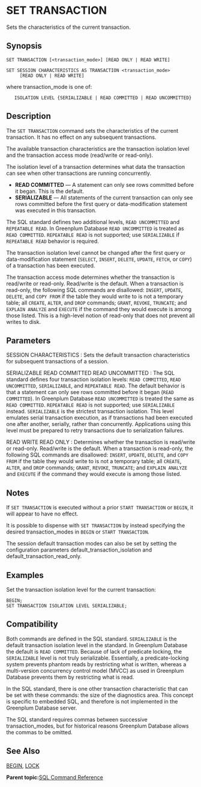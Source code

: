 # SET TRANSACTION 

Sets the characteristics of the current transaction.

## Synopsis 

``` {#sql_command_synopsis}
SET TRANSACTION [<transaction_mode>] [READ ONLY | READ WRITE]

SET SESSION CHARACTERISTICS AS TRANSACTION <transaction_mode> 
     [READ ONLY | READ WRITE]
```

where transaction\_mode is one of:

```
   ISOLATION LEVEL {SERIALIZABLE | READ COMMITTED | READ UNCOMMITTED}
```

## Description 

The `SET TRANSACTION` command sets the characteristics of the current transaction. It has no effect on any subsequent transactions.

The available transaction characteristics are the transaction isolation level and the transaction access mode \(read/write or read-only\).

The isolation level of a transaction determines what data the transaction can see when other transactions are running concurrently.

-   **READ COMMITTED** — A statement can only see rows committed before it began. This is the default.
-   **SERIALIZABLE** — All statements of the current transaction can only see rows committed before the first query or data-modification statement was executed in this transaction.

The SQL standard defines two additional levels, `READ UNCOMMITTED` and `REPEATABLE READ`. In Greenplum Database `READ UNCOMMITTED` is treated as `READ COMMITTED`. `REPEATABLE READ` is not supported; use `SERIALIZABLE` if `REPEATABLE READ` behavior is required.

The transaction isolation level cannot be changed after the first query or data-modification statement \(`SELECT`, `INSERT`, `DELETE`, `UPDATE`, `FETCH`, or `COPY`\) of a transaction has been executed.

The transaction access mode determines whether the transaction is read/write or read-only. Read/write is the default. When a transaction is read-only, the following SQL commands are disallowed: `INSERT`, `UPDATE`, `DELETE`, and `COPY FROM` if the table they would write to is not a temporary table; all `CREATE`, `ALTER`, and `DROP` commands; `GRANT`, `REVOKE`, `TRUNCATE`; and `EXPLAIN ANALYZE` and `EXECUTE` if the command they would execute is among those listed. This is a high-level notion of read-only that does not prevent all writes to disk.

## Parameters 

SESSION CHARACTERISTICS
:   Sets the default transaction characteristics for subsequent transactions of a session.

SERIALIZABLE
READ COMMITTED
READ UNCOMMITTED
:   The SQL standard defines four transaction isolation levels: `READ COMMITTED`, `READ UNCOMMITTED`, `SERIALIZABLE`, and `REPEATABLE READ`. The default behavior is that a statement can only see rows committed before it began \(`READ COMMITTED`\). In Greenplum Database `READ UNCOMMITTED` is treated the same as `READ COMMITTED`. `REPEATABLE READ` is not supported; use `SERIALIZABLE` instead. `SERIALIZABLE` is the strictest transaction isolation. This level emulates serial transaction execution, as if transactions had been executed one after another, serially, rather than concurrently. Applications using this level must be prepared to retry transactions due to serialization failures.

READ WRITE
READ ONLY
:   Determines whether the transaction is read/write or read-only. Read/write is the default. When a transaction is read-only, the following SQL commands are disallowed: `INSERT`, `UPDATE`, `DELETE`, and `COPY FROM` if the table they would write to is not a temporary table; all `CREATE`, `ALTER`, and `DROP` commands; `GRANT`, `REVOKE`, `TRUNCATE`; and `EXPLAIN ANALYZE` and `EXECUTE` if the command they would execute is among those listed.

## Notes 

If `SET TRANSACTION` is executed without a prior `START TRANSACTION` or `BEGIN`, it will appear to have no effect.

It is possible to dispense with `SET TRANSACTION` by instead specifying the desired transaction\_modes in `BEGIN` or `START TRANSACTION`.

The session default transaction modes can also be set by setting the configuration parameters default\_transaction\_isolation and default\_transaction\_read\_only.

## Examples 

Set the transaction isolation level for the current transaction:

```
BEGIN;
SET TRANSACTION ISOLATION LEVEL SERIALIZABLE;
```

## Compatibility 

Both commands are defined in the SQL standard. `SERIALIZABLE` is the default transaction isolation level in the standard. In Greenplum Database the default is `READ COMMITTED`. Because of lack of predicate locking, the `SERIALIZABLE` level is not truly serializable. Essentially, a predicate-locking system prevents phantom reads by restricting what is written, whereas a multi-version concurrency control model \(MVCC\) as used in Greenplum Database prevents them by restricting what is read.

In the SQL standard, there is one other transaction characteristic that can be set with these commands: the size of the diagnostics area. This concept is specific to embedded SQL, and therefore is not implemented in the Greenplum Database server.

The SQL standard requires commas between successive transaction\_modes, but for historical reasons Greenplum Database allows the commas to be omitted.

## See Also 

[BEGIN](BEGIN.html), [LOCK](LOCK.html)

**Parent topic:**[SQL Command Reference](../sql_commands/sql_ref.html)

